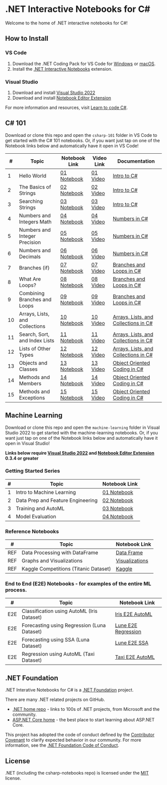 # .NET Interactive Notebooks for C#

Welcome to the home of .NET interactive notebooks for C#!

## How to Install

### VS Code
1. Download the .NET Coding Pack for VS Code for [Windows](https://aka.ms/dotnet-coding-pack-win) or [macOS](https://aka.ms/dotnet-coding-pack-mac).
2. Install the [.NET Interactive Notebooks](https://marketplace.visualstudio.com/items?itemName=ms-dotnettools.dotnet-interactive-vscode) extension.

### Visual Studio
1. Download and install [Visual Studio 2022](https://visualstudio.microsoft.com/downloads/)
2. Download and install [Notebook Editor Extension](https://marketplace.visualstudio.com/items?itemName=MLNET.notebook)

For more information and resources, visit [Learn to code C#](https://dotnet.microsoft.com/learntocode).

## C# 101

Download or clone this repo and open the `csharp-101` folder in VS Code to get started with the C# 101 notebooks. Or, if you want just tap on one of the Notebook links below and automatically have it open in VS Code!

| # | Topic                         | Notebook Link         | Video Link | Documentation |
|---|-------------------------------|-----------------------|------------|---------------|
1  | Hello World                   | [01 Notebook](https://ntbk.io/csharp101-notebook01) | [01 Video](https://www.youtube.com/watch?v=KT2VR7m19So&list=PLdo4fOcmZ0oVxKLQCHpiUWun7vlJJvUiN&index=2) | [Intro to C#](https://docs.microsoft.com/dotnet/csharp/tour-of-csharp/tutorials/hello-world?WT.mc_id=csharpnotebook-35129-website)
2  | The Basics of Strings         | [02 Notebook](https://ntbk.io/csharp101-notebook02) | [02 Video](https://www.youtube.com/watch?v=JSpC7Cz64h0&list=PLdo4fOcmZ0oVxKLQCHpiUWun7vlJJvUiN&index=3) | [Intro to C#](https://docs.microsoft.com/dotnet/csharp/tour-of-csharp/tutorials/hello-world?WT.mc_id=csharpnotebook-35129-website)
3  | Searching Strings             | [03 Notebook](https://ntbk.io/csharp101-notebook03) | [03 Video](https://www.youtube.com/watch?v=JL30gSE3WaQ&list=PLdo4fOcmZ0oVxKLQCHpiUWun7vlJJvUiN&index=4) | [Intro to C#](https://docs.microsoft.com/dotnet/csharp/tour-of-csharp/tutorials/hello-world?WT.mc_id=csharpnotebook-35129-website)
4  | Numbers and Integers Math     | [04 Notebook](https://ntbk.io/csharp101-notebook04) | [04 Video](https://www.youtube.com/watch?v=jEE0pWTq54U&list=PLdo4fOcmZ0oVxKLQCHpiUWun7vlJJvUiN&index=5) | [Numbers in C#](https://docs.microsoft.com/dotnet/csharp/tour-of-csharp/tutorials/numbers-in-csharp?WT.mc_id=csharpnotebook-35129-website)
5  | Numbers and Integer Precision | [05 Notebook](https://ntbk.io/csharp101-notebook05) | [05 Video](https://www.youtube.com/watch?v=31EmPADtv4w&list=PLdo4fOcmZ0oVxKLQCHpiUWun7vlJJvUiN&index=6) | [Numbers in C#](https://docs.microsoft.com/dotnet/csharp/tour-of-csharp/tutorials/numbers-in-csharp?WT.mc_id=csharpnotebook-35129-website)
6  | Numbers and Decimals          | [06 Notebook](https://ntbk.io/csharp101-notebook06) | [06 Video](https://www.youtube.com/watch?v=kdKcpF9roeU&list=PLdo4fOcmZ0oVxKLQCHpiUWun7vlJJvUiN&index=7) | [Numbers in C#](https://docs.microsoft.com/dotnet/csharp/tour-of-csharp/tutorials/numbers-in-csharp?WT.mc_id=csharpnotebook-35129-website)
7  | Branches (if)                 | [07 Notebook](https://ntbk.io/csharp101-notebook07) | [07 Video](https://www.youtube.com/watch?v=y4OTe8LSokg&list=PLdo4fOcmZ0oVxKLQCHpiUWun7vlJJvUiN&index=8) | [Branches and Loops in C#](https://docs.microsoft.com/dotnet/csharp/tour-of-csharp/tutorials/branches-and-loops-local?WT.mc_id=csharpnotebook-35129-website)
8  | What Are Loops?               | [08 Notebook](https://ntbk.io/csharp101-notebook08) | [08 Video](https://www.youtube.com/watch?v=z31m5Up_gSQ&list=PLdo4fOcmZ0oVxKLQCHpiUWun7vlJJvUiN&index=10) | [Branches and Loops in C#](https://docs.microsoft.com/dotnet/csharp/tour-of-csharp/tutorials/branches-and-loops-local?WT.mc_id=csharpnotebook-35129-website)
9  | Combining Branches and Loops  | [09 Notebook](https://ntbk.io/csharp101-notebook09) | [09 Video](https://www.youtube.com/watch?v=qK7tUpaOXi8&list=PLdo4fOcmZ0oVxKLQCHpiUWun7vlJJvUiN&index=11) | [Branches and Loops in C#](https://docs.microsoft.com/dotnet/csharp/tour-of-csharp/tutorials/branches-and-loops-local?WT.mc_id=csharpnotebook-35129-website)
10 | Arrays, Lists, and Collections| [10 Notebook](https://ntbk.io/csharp101-notebook10) | [10 Video](https://www.youtube.com/watch?v=qLeF_wpnVto&list=PLdo4fOcmZ0oVxKLQCHpiUWun7vlJJvUiN&index=12) | [Arrays, Lists, and Collections in C#](https://docs.microsoft.com/dotnet/csharp/tour-of-csharp/tutorials/arrays-and-collections?WT.mc_id=csharpnotebook-35129-website)
11 | Search, Sort, and Index Lists | [11 Notebook](https://ntbk.io/csharp101-notebook11) | [11 Video](https://www.youtube.com/watch?v=NJ5ghiutzfY&list=PLdo4fOcmZ0oVxKLQCHpiUWun7vlJJvUiN&index=13) | [Arrays, Lists, and Collections in C#](https://docs.microsoft.com/dotnet/csharp/tour-of-csharp/tutorials/arrays-and-collections?WT.mc_id=csharpnotebook-35129-website)
12 | Lists of Other Types          | [12 Notebook](https://ntbk.io/csharp101-notebook12) | [12 Video](https://www.youtube.com/watch?v=oIQdb93xewE&list=PLdo4fOcmZ0oVxKLQCHpiUWun7vlJJvUiN&index=14) | [Arrays, Lists, and Collections in C#](https://docs.microsoft.com/dotnet/csharp/tour-of-csharp/tutorials/arrays-and-collections?WT.mc_id=csharpnotebook-35129-website)
13 | Objects and Classes           | [13 Notebook](https://ntbk.io/csharp101-notebook13)| [13 Video](https://www.youtube.com/watch?v=TzgxcAiHCWA&list=PLdo4fOcmZ0oVxKLQCHpiUWun7vlJJvUiN&index=16) | [Object Oriented Coding in C#](https://docs.microsoft.com/dotnet/csharp/fundamentals/tutorials/classes?WT.mc_id=csharpnotebook-35129-website)
14 | Methods and Members           | [14 Notebook](https://ntbk.io/csharp101-notebook14) | [14 Video](https://www.youtube.com/watch?v=xLhm3bEG__c&list=PLdo4fOcmZ0oVxKLQCHpiUWun7vlJJvUiN&index=17) | [Object Oriented Coding in C#](https://docs.microsoft.com/dotnet/csharp/fundamentals/tutorials/classes?WT.mc_id=csharpnotebook-35129-website)
15 | Methods and Exceptions        | [15 Notebook](https://ntbk.io/csharp101-notebook15) | [15 Video](https://www.youtube.com/watch?v=8YsoBBiVVzQ&list=PLdo4fOcmZ0oVxKLQCHpiUWun7vlJJvUiN&index=18) | [Object Oriented Coding in C#](https://docs.microsoft.com/dotnet/csharp/fundamentals/tutorials/classes?WT.mc_id=csharpnotebook-35129-website)

## Machine Learning

Download or clone this repo and open the `machine-learning` folder in Visual Studio 2022 to get started with the machine-learning notebooks. Or, if you want just tap on one of the Notebook links below and automatically have it open in Visual Studio!

**Links below require [Visual Studio 2022](https://visualstudio.microsoft.com/downloads/) and [Notebook Editor Extension](https://marketplace.visualstudio.com/items?itemName=MLNET.notebook) 0.3.4 or greater**

### Getting Started Series

| # | Topic                                      | Notebook Link         |
|---|--------------------------------------------|-----------------------|
1  | Intro to Machine Learning                   | [01 Notebook](https://ntbk.io/ml-01-intro) 
2  | Data Prep and Feature Engineering           | [02 Notebook](https://ntbk.io/ml-02-data) 
3  | Training and AutoML                         | [03 Notebook](https://ntbk.io/ml-03-training) 
4  | Model Evaluation                            | [04 Notebook](https://ntbk.io/ml-04-evaluation) 

### Reference Notebooks
| # | Topic                                      | Notebook Link         |
|---|--------------------------------------------|-----------------------|
REF | Data Processing with DataFrame             |[Data Frame](https://ntbk.io/ml-ref-data-frame)                       
REF | Graphs and Visualizations                  |[Visualizations](https://ntbk.io/ml-ref-visualizations)
REF | Kaggle Competitions (Titanic Dataset)      |[Kaggle](https://ntbk.io/ml-ref-kaggle-titanic)                       

### End to End (E2E) Notebooks  - for examples of the entire ML process.
| # | Topic                                      | Notebook Link         |
|---|--------------------------------------------|-----------------------|
E2E | Classification using AutoML (Iris Dataset) | [Iris E2E AutoML](https://ntbk.io/ml-e2e-iris)                      
E2E | Forecasting using Regression (Luna Dataset)| [Lune E2E Regression](https://ntbk.io/ml-e2e-luna-regression)                      
E2E | Forecasting using SSA (Luna Dataset)       | [Lune E2E SSA](https://ntbk.io/ml-e2e-luna-ssa)                   
E2E | Regression using AutoML (Taxi Dataset)     | [Taxi E2E AutoML](https://ntbk.io/ml-e2e-taxi)                   


## .NET Foundation

.NET Interative Notebooks for C# is a [.NET Foundation](https://www.dotnetfoundation.org/projects) project.

There are many .NET related projects on GitHub.

- [.NET home repo](https://github.com/Microsoft/dotnet) - links to 100s of .NET projects, from Microsoft and the community.
- [ASP.NET Core home](https://docs.microsoft.com/aspnet/core/?view=aspnetcore-3.1) - the best place to start learning about ASP.NET Core.

This project has adopted the code of conduct defined by the [Contributor Covenant](http://contributor-covenant.org/) to clarify expected behavior in our community. For more information, see the [.NET Foundation Code of Conduct](http://www.dotnetfoundation.org/code-of-conduct).

## License

.NET (including the csharp-notebooks repo) is licensed under the [MIT](LICENSE) license.
